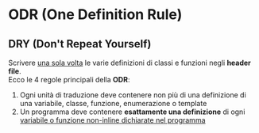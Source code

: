 # ODR (One Definition Rule)

## DRY (Don't Repeat Yourself)

Scrivere <u>una sola volta</u> le varie definizioni di classi e funzioni negli **header file**. \
Ecco le 4 regole principali della **ODR**:
1. Ogni unità di traduzione deve contenere non più di una definizione di una variabile, classe, funzione, enumerazione o template
2. Un programma deve contenere **esattamente una definizione** di ogni <u>variabile o funzione non-inline<u> dichiarate nel programma 